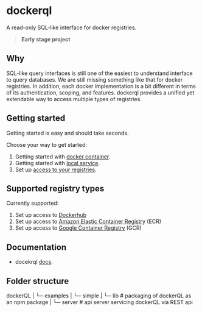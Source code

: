 # dockerql

A read-only SQL-like interface for docker registries.

> **Early stage project**

## Why

SQL-like query interfaces is still one of the easiest to understand interface to query databases. We are still missing something like that for docker registries. 
In addition, each docker implementation is a bit different in terms of its authentication, scoping, and features. dockerql provides a unified yet extendable way to access multiple types of registries. 

## Getting started

Getting started is easy and should take seconds. 

Choose your way to get started:

1. Getting started with [docker container](https://simplycoders.github.io/dockerql/run-dockerql-as-container).
1. Getting started with [local service](https://simplycoders.github.io/dockerql/run-dockerql-as-local-server).
1. Set up [access to your registries](https://simplycoders.github.io/dockerql/set-up-access-to-registries).

## Supported registry types

Currently supported: 

1. Set up access to [Dockerhub](https://simplycoders.github.io/dockerql/set-up-dockerhub)
1. Set up access to [Amazon Elastic Container Registry](https://simplycoders.github.io/dockerql/set-up-ecr) (ECR)
1. Set up access to [Google Container Registry](https://simplycoders.github.io/dockerql/set-up-gcr) (GCR)

## Documentation 

* docekrql [docs](https://simplycoders.github.io/dockerql/).

## Folder structure

dockerQL
|
└─ examples
|  └─ simple
| 
└─ lib # packaging of dockerQL as an npm package
| 
└─ server # api server servicing dockerQL via REST api  